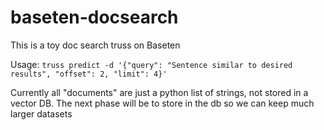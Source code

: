 # baseten-docsearch

This is a toy doc search truss on Baseten

Usage:
`truss predict -d '{"query": "Sentence similar to desired results", "offset": 2, "limit": 4}'`

Currently all "documents" are just a python list of strings, not stored in a vector DB. The next phase will be to store in the db so we can keep much larger datasets
